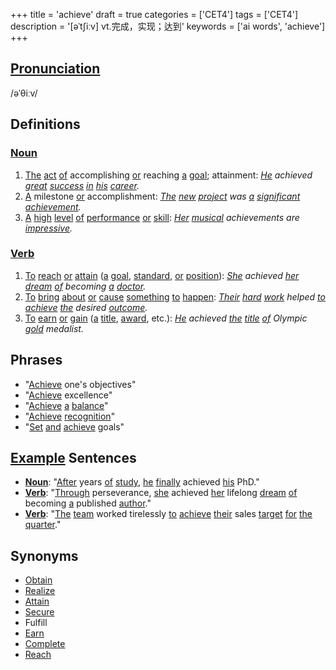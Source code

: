 +++
title = 'achieve'
draft = true
categories = ['CET4']
tags = ['CET4']
description = '[əˈt∫iːv] vt.完成，实现；达到'
keywords = ['ai words', 'achieve']
+++

## [Pronunciation](/post/pronunciation/)
/əˈθiːv/

## Definitions
### [Noun](/post/noun/)
1. [The](/post/the/) [act](/post/act/) [of](/post/of/) accomplishing [or](/post/or/) reaching [a](/post/a/) [goal](/post/goal/); attainment: *[He](/post/he/) achieved [great](/post/great/) [success](/post/success/) [in](/post/in/) [his](/post/his/) [career](/post/career/).*
2. [A](/post/a/) milestone [or](/post/or/) accomplishment: *[The](/post/the/) [new](/post/new/) [project](/post/project/) was [a](/post/a/) [significant](/post/significant/) [achievement](/post/achievement/).*
3. [A](/post/a/) [high](/post/high/) [level](/post/level/) [of](/post/of/) [performance](/post/performance/) [or](/post/or/) [skill](/post/skill/): *[Her](/post/her/) [musical](/post/musical/) achievements are [impressive](/post/impressive/).*

### [Verb](/post/verb/)
1. [To](/post/to/) [reach](/post/reach/) [or](/post/or/) [attain](/post/attain/) ([a](/post/a/) [goal](/post/goal/), [standard](/post/standard/), [or](/post/or/) [position](/post/position/)): *[She](/post/she/) achieved [her](/post/her/) [dream](/post/dream/) [of](/post/of/) becoming [a](/post/a/) [doctor](/post/doctor/).*
2. [To](/post/to/) [bring](/post/bring/) [about](/post/about/) [or](/post/or/) [cause](/post/cause/) [something](/post/something/) [to](/post/to/) [happen](/post/happen/): *[Their](/post/their/) [hard](/post/hard/) [work](/post/work/) helped [to](/post/to/) [achieve](/post/achieve/) [the](/post/the/) desired [outcome](/post/outcome/).*
3. [To](/post/to/) [earn](/post/earn/) [or](/post/or/) [gain](/post/gain/) ([a](/post/a/) [title](/post/title/), [award](/post/award/), etc.): *[He](/post/he/) achieved [the](/post/the/) [title](/post/title/) [of](/post/of/) Olympic [gold](/post/gold/) medalist.*

## Phrases
- "[Achieve](/post/achieve/) one's objectives"
- "[Achieve](/post/achieve/) excellence"
- "[Achieve](/post/achieve/) [a](/post/a/) [balance](/post/balance/)"
- "[Achieve](/post/achieve/) [recognition](/post/recognition/)"
- "[Set](/post/set/) [and](/post/and/) [achieve](/post/achieve/) goals"

## [Example](/post/example/) Sentences
- **[Noun](/post/noun/)**: "[After](/post/after/) years [of](/post/of/) [study](/post/study/), [he](/post/he/) [finally](/post/finally/) achieved [his](/post/his/) PhD."
- **[Verb](/post/verb/)**: "[Through](/post/through/) perseverance, [she](/post/she/) achieved [her](/post/her/) lifelong [dream](/post/dream/) [of](/post/of/) becoming [a](/post/a/) published [author](/post/author/)."
- **[Verb](/post/verb/)**: "[The](/post/the/) [team](/post/team/) worked tirelessly [to](/post/to/) [achieve](/post/achieve/) [their](/post/their/) sales [target](/post/target/) [for](/post/for/) [the](/post/the/) [quarter](/post/quarter/)."

## Synonyms
- [Obtain](/post/obtain/)
- [Realize](/post/realize/)
- [Attain](/post/attain/)
- [Secure](/post/secure/)
- Fulfill
- [Earn](/post/earn/)
- [Complete](/post/complete/)
- [Reach](/post/reach/)
